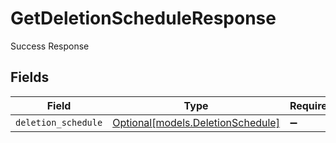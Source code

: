 # GetDeletionScheduleResponse

Success Response


## Fields

| Field                                                              | Type                                                               | Required                                                           | Description                                                        |
| ------------------------------------------------------------------ | ------------------------------------------------------------------ | ------------------------------------------------------------------ | ------------------------------------------------------------------ |
| `deletion_schedule`                                                | [Optional[models.DeletionSchedule]](../models/deletionschedule.md) | :heavy_minus_sign:                                                 | N/A                                                                |